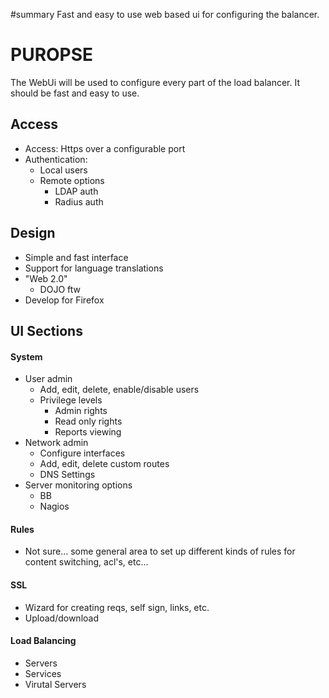 ﻿#summary Fast and easy to use web based ui for configuring the balancer.

# PUROPSE #

The WebUi will be used to configure every part of the load balancer.  It should be fast and easy to use.

## Access ##

  * Access:  Https over a configurable port
  * Authentication:
    * Local users
    * Remote options
      * LDAP auth
      * Radius auth

## Design ##

  * Simple and fast interface
  * Support for language translations
  * "Web 2.0"
    * DOJO ftw
  * Develop for Firefox

## UI Sections ##

#### System ####

  * User admin
    * Add, edit, delete, enable/disable users
    * Privilege levels
      * Admin rights
      * Read only rights
      * Reports viewing
  * Network admin
    * Configure interfaces
    * Add, edit, delete custom routes
    * DNS Settings
  * Server monitoring options
    * BB
    * Nagios

#### Rules ####

  * Not sure...  some general area to set up different kinds of rules for content switching, acl's, etc...

#### SSL ####

  * Wizard for creating reqs, self sign, links, etc.
  * Upload/download

#### Load Balancing ####

  * Servers
  * Services
  * Virutal Servers
